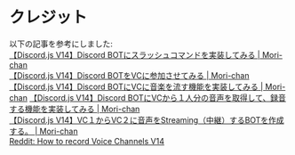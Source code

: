 # クレジット
以下の記事を参考にしました:  
[【Discord.js V14】Discord BOTにスラッシュコマンドを実装してみる | Mori-chan](https://qiita.com/Mori-chan/items/2e869c0e2060b78f0380)  
[【Discord.js V14】Discord BOTをVCに参加させてみる | Mori-chan](https://qiita.com/Mori-chan/items/2df4ad15adc79cf2a167)  
[【Discord.js V14】Discord BOTにVCに音楽を流す機能を実装してみる | Mori-chan](https://qiita.com/Mori-chan/items/84622c733dc43c419dc5)
[【Discord.js V14】Discord BOTにVCから１人分の音声を取得して、録音する機能を実装してみる | Mori-chan](https://qiita.com/Mori-chan/items/8fcb1770c4d0020a8284)  
[【Discord.js V14】VC１からVC２に音声をStreaming（中継）するBOTを作成する。 | Mori-chan](https://qiita.com/Mori-chan/items/e9ced87c0d68a9eb2a9a)  
[Reddit:
 How to record Voice Channels V14](https://www.reddit.com/r/Discordjs/comments/102x6ww/how_to_record_voice_channels_v14/)